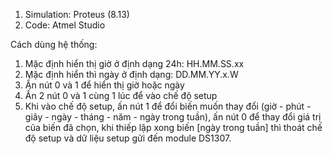 1. Simulation: Proteus (8.13)
2. Code: Atmel Studio

Cách dùng hệ thống:
1. Mặc định hiển thị giờ ở định dạng 24h: HH.MM.SS.xx
2. Mặc định hiển thì ngày ở định dạng: DD.MM.YY.x.W
3. Ấn nút 0 và 1 để hiển thị giờ hoặc ngày
4.	 Ấn 2 nút 0 và 1 cùng 1 lúc để vào chế độ setup
5. Khi vào chế độ setup, ấn nút 1 để đổi biến muốn thay đổi (giờ - phút - giây - ngày - tháng - năm - ngày trong tuần), ấn nút 0 để thay đổi giá trị của biến đã chọn, khi thiếp lập xong biến [ngày trong tuần] thì thoát chế độ setup và dữ liệu setup gửi đến module DS1307.
